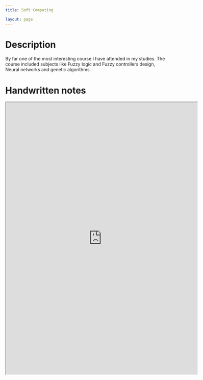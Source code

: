 ```yaml
---
title: Soft Computing

layout: page
---
```


# Description
By far one of the most interesting course I have attended in my studies. 
The course included subjects like Fuzzy logic and Fuzzy controllers design, Neural networks and genetic algorithms.

# Handwritten notes

<iframe src="https://drive.google.com/file/d/1IJGW0NL-FaeDw5EdpHjfqWU4CrictIZL/preview" width="600" height="850"></iframe>
